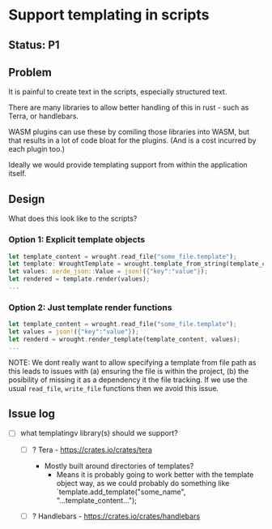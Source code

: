 # Support templating in scripts

## Status: P1

## Problem

It is painful to create text in the scripts, especially structured text.

There are many libraries to allow better handling of this in rust - such as Terra, or handlebars.

WASM plugins can use these by comiling those libraries into WASM, but that results in a lot of
code bloat for the plugins. (And is a cost incurred by each plugin too.)

Ideally we would provide templating support from within the application itself.


## Design

What does this look like to the scripts?

### Option 1: Explicit template objects

```rust
let template_content = wrought.read_file("some_file.template");
let template: WroughtTemplate = wrought.template_from_string(template_content);
let values: serde_json::Value = json!({"key":"value"});
let rendered = template.render(values);
...
```

### Option 2: Just template render functions

```rust
let template_content = wrought.read_file("some_file.template");
let values = json!({"key":"value"});
let renderd = wrought.render_template(template_content, values);
...
```

NOTE: We dont really want to allow specifying a template from file path as this 
leads to issues with (a) ensuring the file is within the project, (b) the posibility
of missing it as a dependency it the file tracking. If we use the usual `read_file`, `write_file`
functions then we avoid this issue.

## Issue log

* [ ] what templatingv library(s) should we support?
  * [ ] ? Tera - https://crates.io/crates/tera
     - Mostly built around directories of templates?
       - Means it is probably going to work better with the template object way, as we could probably do something like
         `template.add_template("some_name", "...template_content...");
  * [ ] ? Handlebars - https://crates.io/crates/handlebars 

